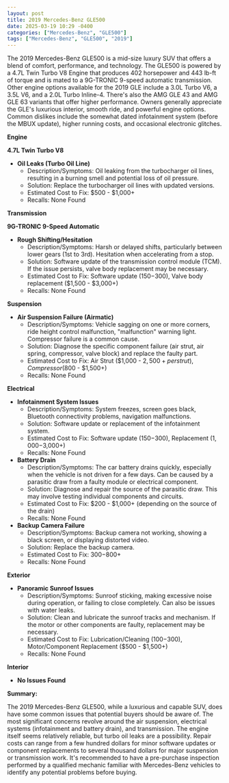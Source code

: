```yaml
---
layout: post
title: 2019 Mercedes-Benz GLE500
date: 2025-03-19 10:29 -0400
categories: ["Mercedes-Benz", "GLE500"]
tags: ["Mercedes-Benz", "GLE500", "2019"]
---
```

The 2019 Mercedes-Benz GLE500 is a mid-size luxury SUV that offers a blend of comfort, performance, and technology. The GLE500 is powered by a 4.7L Twin Turbo V8 Engine that produces 402 horsepower and 443 lb-ft of torque and is mated to a 9G-TRONIC 9-speed automatic transmission. Other engine options available for the 2019 GLE include a 3.0L Turbo V6, a 3.5L V6, and a 2.0L Turbo Inline-4. There's also the AMG GLE 43 and AMG GLE 63 variants that offer higher performance. Owners generally appreciate the GLE's luxurious interior, smooth ride, and powerful engine options. Common dislikes include the somewhat dated infotainment system (before the MBUX update), higher running costs, and occasional electronic glitches.

**Engine**

**4.7L Twin Turbo V8**

*   **Oil Leaks (Turbo Oil Line)**
    *   Description/Symptoms: Oil leaking from the turbocharger oil lines, resulting in a burning smell and potential loss of oil pressure.
    *   Solution: Replace the turbocharger oil lines with updated versions.
    *   Estimated Cost to Fix: $500 - $1,000+
    * Recalls: None Found

**Transmission**

**9G-TRONIC 9-Speed Automatic**

*   **Rough Shifting/Hesitation**
    *   Description/Symptoms: Harsh or delayed shifts, particularly between lower gears (1st to 3rd). Hesitation when accelerating from a stop.
    *   Solution: Software update of the transmission control module (TCM). If the issue persists, valve body replacement may be necessary.
    *   Estimated Cost to Fix: Software update ($150-$300), Valve body replacement ($1,500 - $3,000+)
    * Recalls: None Found

**Suspension**

*   **Air Suspension Failure (Airmatic)**
    *   Description/Symptoms: Vehicle sagging on one or more corners, ride height control malfunction, "malfunction" warning light. Compressor failure is a common cause.
    *   Solution: Diagnose the specific component failure (air strut, air spring, compressor, valve block) and replace the faulty part.
    *   Estimated Cost to Fix: Air Strut ($1,000 - $2,500+ per strut), Compressor ($800 - $1,500+)
    * Recalls: None Found

**Electrical**

*   **Infotainment System Issues**
    *   Description/Symptoms: System freezes, screen goes black, Bluetooth connectivity problems, navigation malfunctions.
    *   Solution: Software update or replacement of the infotainment system.
    *   Estimated Cost to Fix: Software update ($150-$300), Replacement ($1,000-$3,000+)
    * Recalls: None Found
*   **Battery Drain**
    *   Description/Symptoms: The car battery drains quickly, especially when the vehicle is not driven for a few days. Can be caused by a parasitic draw from a faulty module or electrical component.
    *   Solution: Diagnose and repair the source of the parasitic draw. This may involve testing individual components and circuits.
    *   Estimated Cost to Fix: $200 - $1,000+ (depending on the source of the drain)
    * Recalls: None Found
*   **Backup Camera Failure**
    * Description/Symptoms: Backup camera not working, showing a black screen, or displaying distorted video.
    * Solution: Replace the backup camera.
    * Estimated Cost to Fix: $300-$800+
    * Recalls: None Found

**Exterior**

*   **Panoramic Sunroof Issues**
    *   Description/Symptoms: Sunroof sticking, making excessive noise during operation, or failing to close completely. Can also be issues with water leaks.
    *   Solution: Clean and lubricate the sunroof tracks and mechanism. If the motor or other components are faulty, replacement may be necessary.
    *   Estimated Cost to Fix: Lubrication/Cleaning ($100-$300), Motor/Component Replacement ($500 - $1,500+)
    * Recalls: None Found

**Interior**

*   **No Issues Found**

**Summary:**

The 2019 Mercedes-Benz GLE500, while a luxurious and capable SUV, does have some common issues that potential buyers should be aware of. The most significant concerns revolve around the air suspension, electrical systems (infotainment and battery drain), and transmission. The engine itself seems relatively reliable, but turbo oil leaks are a possibility. Repair costs can range from a few hundred dollars for minor software updates or component replacements to several thousand dollars for major suspension or transmission work. It's recommended to have a pre-purchase inspection performed by a qualified mechanic familiar with Mercedes-Benz vehicles to identify any potential problems before buying.

